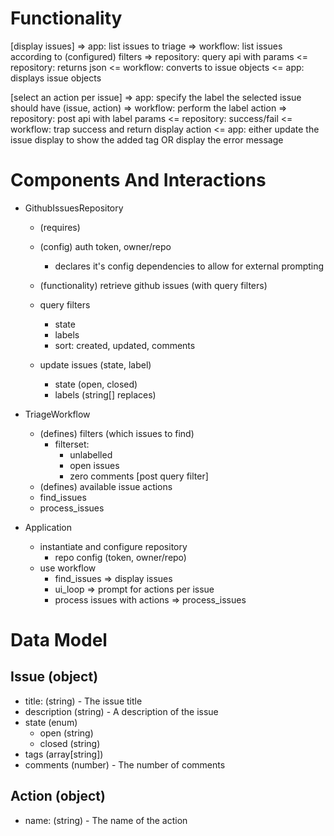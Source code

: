 # Functionality

[display issues]
=> app: list issues to triage
=> workflow: list issues according to (configured) filters
=> repository: query api with params
<= repository: returns json
<= workflow: converts to issue objects
<= app: displays issue objects

[select an action per issue]
=> app: specify the label the selected issue should have
    (issue, action)
=> workflow: perform the label action
=> repository: post api with label params
<= repository: success/fail
<= workflow: trap success and return display action
<= app: either update the issue display to show the added tag
        OR display the error message


# Components And Interactions

- GithubIssuesRepository
    - (requires)
    - (config) auth token, owner/repo
        - declares it's config dependencies to allow for external prompting
    - (functionality) retrieve github issues (with query filters)

    - query filters
        - state
        - labels
        - sort: created, updated, comments

    - update issues (state, label)
        - state (open, closed)
        - labels (string[] replaces)

- TriageWorkflow
    - (defines) filters (which issues to find)
        - filterset:
            - unlabelled
            - open issues
            - zero comments [post query filter]
    - (defines) available issue actions
    - find_issues
    - process_issues

- Application
    - instantiate and configure repository
        - repo config (token, owner/repo)
    - use workflow
        - find_issues => display issues
        - ui_loop => prompt for actions per issue
        - process issues with actions => process_issues

# Data Model

## Issue (object)
+ title: (string) - The issue title
+ description (string) - A description of the issue
+ state (enum)
    - open (string)
    - closed (string)
+ tags (array[string])
+ comments (number) - The number of comments


## Action (object)
+ name: (string) - The name of the action
